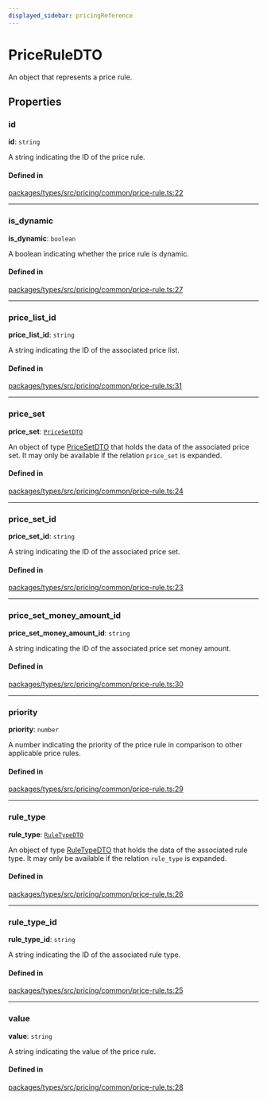 ```yaml
---
displayed_sidebar: pricingReference
---
```


# PriceRuleDTO

An object that represents a price rule.

## Properties

### id

 **id**: `string`

A string indicating the ID of the price rule.

#### Defined in

[packages/types/src/pricing/common/price-rule.ts:22](https://github.com/medusajs/medusa/blob/daea35fe73/packages/types/src/pricing/common/price-rule.ts#L22)

___

### is\_dynamic

 **is\_dynamic**: `boolean`

A boolean indicating whether the price rule is dynamic.

#### Defined in

[packages/types/src/pricing/common/price-rule.ts:27](https://github.com/medusajs/medusa/blob/daea35fe73/packages/types/src/pricing/common/price-rule.ts#L27)

___

### price\_list\_id

 **price\_list\_id**: `string`

A string indicating the ID of the associated price list.

#### Defined in

[packages/types/src/pricing/common/price-rule.ts:31](https://github.com/medusajs/medusa/blob/daea35fe73/packages/types/src/pricing/common/price-rule.ts#L31)

___

### price\_set

 **price\_set**: [`PriceSetDTO`](PriceSetDTO.md)

An object of type [PriceSetDTO](PriceSetDTO.md) that holds the data of the associated price set. It may only be available if the relation `price_set` is expanded.

#### Defined in

[packages/types/src/pricing/common/price-rule.ts:24](https://github.com/medusajs/medusa/blob/daea35fe73/packages/types/src/pricing/common/price-rule.ts#L24)

___

### price\_set\_id

 **price\_set\_id**: `string`

A string indicating the ID of the associated price set.

#### Defined in

[packages/types/src/pricing/common/price-rule.ts:23](https://github.com/medusajs/medusa/blob/daea35fe73/packages/types/src/pricing/common/price-rule.ts#L23)

___

### price\_set\_money\_amount\_id

 **price\_set\_money\_amount\_id**: `string`

A string indicating the ID of the associated price set money amount.

#### Defined in

[packages/types/src/pricing/common/price-rule.ts:30](https://github.com/medusajs/medusa/blob/daea35fe73/packages/types/src/pricing/common/price-rule.ts#L30)

___

### priority

 **priority**: `number`

A number indicating the priority of the price rule in comparison to other applicable price rules.

#### Defined in

[packages/types/src/pricing/common/price-rule.ts:29](https://github.com/medusajs/medusa/blob/daea35fe73/packages/types/src/pricing/common/price-rule.ts#L29)

___

### rule\_type

 **rule\_type**: [`RuleTypeDTO`](RuleTypeDTO.md)

An object of type [RuleTypeDTO](RuleTypeDTO.md) that holds the data of the associated rule type. It may only be available if the relation `rule_type` is expanded.

#### Defined in

[packages/types/src/pricing/common/price-rule.ts:26](https://github.com/medusajs/medusa/blob/daea35fe73/packages/types/src/pricing/common/price-rule.ts#L26)

___

### rule\_type\_id

 **rule\_type\_id**: `string`

A string indicating the ID of the associated rule type.

#### Defined in

[packages/types/src/pricing/common/price-rule.ts:25](https://github.com/medusajs/medusa/blob/daea35fe73/packages/types/src/pricing/common/price-rule.ts#L25)

___

### value

 **value**: `string`

A string indicating the value of the price rule.

#### Defined in

[packages/types/src/pricing/common/price-rule.ts:28](https://github.com/medusajs/medusa/blob/daea35fe73/packages/types/src/pricing/common/price-rule.ts#L28)
